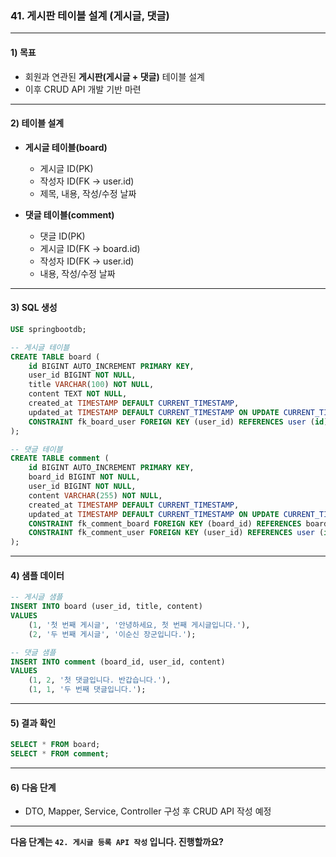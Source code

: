 ### 41. 게시판 테이블 설계 (게시글, 댓글)

---

#### 1) **목표**

* 회원과 연관된 **게시판(게시글 + 댓글)** 테이블 설계
* 이후 CRUD API 개발 기반 마련

---

#### 2) **테이블 설계**

* **게시글 테이블(board)**

  * 게시글 ID(PK)
  * 작성자 ID(FK → user.id)
  * 제목, 내용, 작성/수정 날짜

* **댓글 테이블(comment)**

  * 댓글 ID(PK)
  * 게시글 ID(FK → board.id)
  * 작성자 ID(FK → user.id)
  * 내용, 작성/수정 날짜

---

#### 3) **SQL 생성**

```sql
USE springbootdb;

-- 게시글 테이블
CREATE TABLE board (
    id BIGINT AUTO_INCREMENT PRIMARY KEY,
    user_id BIGINT NOT NULL,
    title VARCHAR(100) NOT NULL,
    content TEXT NOT NULL,
    created_at TIMESTAMP DEFAULT CURRENT_TIMESTAMP,
    updated_at TIMESTAMP DEFAULT CURRENT_TIMESTAMP ON UPDATE CURRENT_TIMESTAMP,
    CONSTRAINT fk_board_user FOREIGN KEY (user_id) REFERENCES user (id)
);

-- 댓글 테이블
CREATE TABLE comment (
    id BIGINT AUTO_INCREMENT PRIMARY KEY,
    board_id BIGINT NOT NULL,
    user_id BIGINT NOT NULL,
    content VARCHAR(255) NOT NULL,
    created_at TIMESTAMP DEFAULT CURRENT_TIMESTAMP,
    updated_at TIMESTAMP DEFAULT CURRENT_TIMESTAMP ON UPDATE CURRENT_TIMESTAMP,
    CONSTRAINT fk_comment_board FOREIGN KEY (board_id) REFERENCES board (id),
    CONSTRAINT fk_comment_user FOREIGN KEY (user_id) REFERENCES user (id)
);
```

---

#### 4) **샘플 데이터**

```sql
-- 게시글 샘플
INSERT INTO board (user_id, title, content)
VALUES
    (1, '첫 번째 게시글', '안녕하세요, 첫 번째 게시글입니다.'),
    (2, '두 번째 게시글', '이순신 장군입니다.');

-- 댓글 샘플
INSERT INTO comment (board_id, user_id, content)
VALUES
    (1, 2, '첫 댓글입니다. 반갑습니다.'),
    (1, 1, '두 번째 댓글입니다.');
```

---

#### 5) **결과 확인**

```sql
SELECT * FROM board;
SELECT * FROM comment;
```

---

#### 6) **다음 단계**

* DTO, Mapper, Service, Controller 구성 후 CRUD API 작성 예정

---

**다음 단계는 `42. 게시글 등록 API 작성` 입니다. 진행할까요?**
